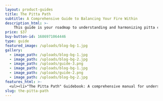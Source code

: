 ```yaml
---
layout: product-guides
title: The Pitta Path
subtitle: A Comprehensive Guide to Balancing Your Fire Within
description_html: >-
    This guide is your roadmap to understanding and harmonizing pitta constitution. Discover the triggers that can agitate pitta dosha and gain valuable insights into crafting a nourishing diet and lifestyle. Explore practical strategies, gentle practices, and personalized recommendations to cultivate balance, vitality, and optimal well-being, all tailored to support your unique pitta nature.
price: $37
buy-button-id: 1686971064446
type: guide
featured_image: /uploads/blog-bg-1.jpg
gallery:
  - image_path: /uploads/blog-bg-1.jpg
  - image_path: /uploads/blog-bg-2.jpg
  - image_path: /uploads/guide-3.png
  - image_path: /uploads/blog-bg-1.jpg
  - image_path: /uploads/guide-2.png
  - image_path: /uploads/blog-bg-2.jpg
features_html: >-
  <ul><li>"The Pitta Path" Guidebook: A comprehensive manual for understanding and balancing pitta dosha.</li><li>In-depth exploration of pitta energy and its impact on overall well-being.</li><li>Personalized strategies to restore harmony to your pitta nature.</li><li>Mindful self-care rituals to cultivate vitality and inner balance.</li><li>Nourishing dietary and habit recommendations that promote pitta balance and well-being.</li><li>Breathwork and meditation techniques for harnessing pitta's fiery energy.</li><li>Insights on embracing your creativity in alignment with pitta.</li><li>Practical tools and resources to optimize your life with pitta wisdom.</li></ul>
slug: the-pitta-path
---
```

